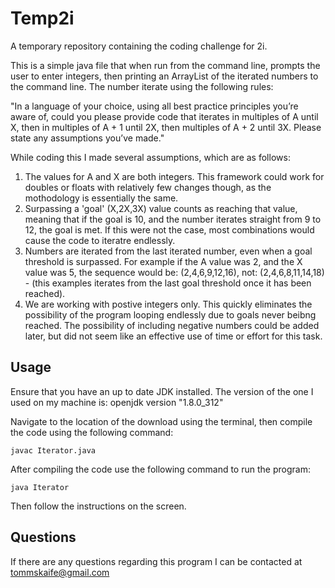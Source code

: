 # Temp2i
A temporary repository containing the coding challenge for 2i.

This is a simple java file that when run from the command line, prompts the user to enter integers, then printing an ArrayList of the iterated numbers to the command line. The number iterate using the following rules: 

"In a language of your choice, using all best practice principles you’re aware of, could you please provide code that iterates in multiples of A until X, then in multiples of A + 1 until 2X, then multiples of A + 2 until 3X. Please state any assumptions you’ve made." 

While coding this I made several assumptions, which are as follows:

1. The values for A and X are both integers. This framework could work for doubles or floats with relatively few changes though, as the mothodology is essentially the same.
2. Surpassing a 'goal' (X,2X,3X) value counts as reaching that value, meaning that if the goal is 10, and the number iterates straight from 9 to 12, the goal is met. If this were not the case, most combinations would cause the code to iteratre endlessly.
3. Numbers are iterated from the last iterated number, even when a goal threshold is surpassed. For example if the A value was 2, and the X value was 5, the sequence would be: (2,4,6,9,12,16), not: (2,4,6,8,11,14,18) - (this examples iterates from the last goal threshold once it has been reached).
4. We are working with postive integers only. This quickly eliminates the possibility of the program looping endlessly due to goals never beibng reached. The possibility of including negative numbers could be added later, but did not seem like an effective use of time or effort for this task. 


## Usage

Ensure that you have an up to date JDK installed. The version of the one I used on my machine is:
openjdk version "1.8.0_312"

Navigate to the location of the download using the terminal, then compile the code using the following command:

```
javac Iterator.java
```
After compiling the code use the following command to run the program:
```
java Iterator
```
Then follow the instructions on the screen.

## Questions

If there are any questions regarding this program I can be contacted at tommskaife@gmail.com



